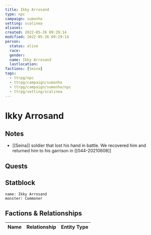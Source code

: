 ```yaml
---
title: Ikky Arrosand
type: npc
campaign: sumonho
setting: scalinea
aliases: 
created: 2022-05-26 09:29:14
modified: 2022-05-26 09:29:14
person:
  status: alive
  race: 
  gender: 
  name: Ikky Arrosand
  lastlocation: 
factions: [Seina]
tags:
  - ttrpg/npc
  - ttrpg/campaign/sumonho
  - ttrpg/campaign/sumonho/npc
  - ttrpg/setting/scalinea
---
```


# Ikky Arrosand

## Notes

- [[Seina]] soldier that lost his hand in battle. We recovered him and returned him to his garrison in [[044-20210608]]

## Quests


## Statblock

```statblock
name: Ikky Arrosand
monster: Commoner
```


## Factions & Relationships
| Name | Relationship | Entity Type |
| ---- |:------------:| ----------- |



